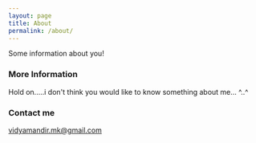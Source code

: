 ```yaml
---
layout: page
title: About
permalink: /about/
---
```


Some information about you!

### More Information

Hold on.....i don't think you would like to know something about me... ^..^

### Contact me

[vidyamandir.mk@gmail.com](mailto:vidyamandir.mk@gmail.com)
